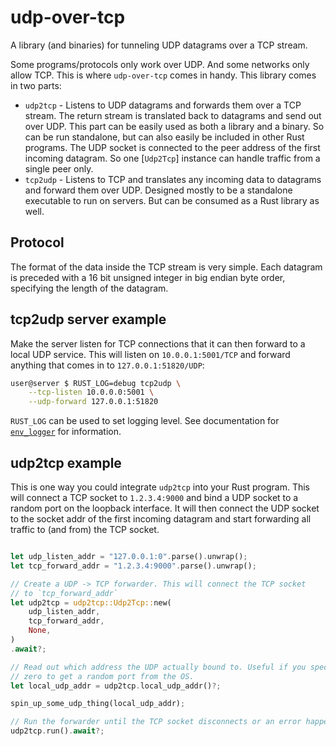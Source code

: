 # udp-over-tcp

A library (and binaries) for tunneling UDP datagrams over a TCP stream.

Some programs/protocols only work over UDP. And some networks only allow TCP. This is where
`udp-over-tcp` comes in handy. This library comes in two parts:

* `udp2tcp` - Listens to UDP datagrams and forwards them over a TCP stream. The return stream
  is translated back to datagrams and send out over UDP. This part can be easily used as both
  a library and a binary. So can be run standalone, but can also easily be included in other
  Rust programs. The UDP socket is connected to the peer address of the first incoming
  datagram. So one [`Udp2Tcp`] instance can handle traffic from a single peer only.
* `tcp2udp` - Listens to TCP and translates any incoming data to datagrams and forward them
  over UDP. Designed mostly to be a standalone executable to run on servers. But can be
  consumed as a Rust library as well.

## Protocol

The format of the data inside the TCP stream is very simple. Each datagram is preceded
with a 16 bit unsigned integer in big endian byte order, specifying the length of the datagram.

## tcp2udp server example

Make the server listen for TCP connections that it can then forward to a local UDP service.
This will listen on `10.0.0.1:5001/TCP` and forward anything that
comes in to `127.0.0.1:51820/UDP`:
```bash
user@server $ RUST_LOG=debug tcp2udp \
    --tcp-listen 10.0.0.0:5001 \
    --udp-forward 127.0.0.1:51820
```

`RUST_LOG` can be used to set logging level. See documentation for [`env_logger`] for
information.

[`env_logger`]: https://crates.io/crates/env_logger

## udp2tcp example

This is one way you could integrate `udp2tcp` into your Rust program.
This will connect a TCP socket to `1.2.3.4:9000` and bind a UDP socket to a random port
on the loopback interface.
It will then connect the UDP socket to the socket addr of the first incoming datagram
and start forwarding all traffic to (and from) the TCP socket.

```rust

let udp_listen_addr = "127.0.0.1:0".parse().unwrap();
let tcp_forward_addr = "1.2.3.4:9000".parse().unwrap();

// Create a UDP -> TCP forwarder. This will connect the TCP socket
// to `tcp_forward_addr`
let udp2tcp = udp2tcp::Udp2Tcp::new(
    udp_listen_addr,
    tcp_forward_addr,
    None,
)
.await?;

// Read out which address the UDP actually bound to. Useful if you specified port
// zero to get a random port from the OS.
let local_udp_addr = udp2tcp.local_udp_addr()?;

spin_up_some_udp_thing(local_udp_addr);

// Run the forwarder until the TCP socket disconnects or an error happens.
udp2tcp.run().await?;
```

